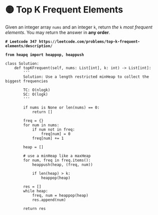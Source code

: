 # 🟡 Top K Frequent Elements

Given an integer array `nums` and an integer `k`, return _the_ `k` _most frequent elements_. You may return the answer in **any order**.

<pre class="language-python" data-overflow="wrap"><code class="lang-python"><strong># Leetcode 347 https://leetcode.com/problems/top-k-frequent-elements/description/
</strong><strong>
</strong><strong>from heapq import heappop, heappush
</strong>
class Solution:
    def topKFrequent(self, nums: List[int], k: int) -> List[int]:
        '''
        Solution: Use a length restricted minHeap to collect the biggest frequencies

        TC: O(nlogk)
        SC: O(logk)
        '''

        if nums is None or len(nums) == 0:
            return []

        freq = {}
        for num in nums:
            if num not in freq:
                freq[num] = 0
            freq[num] += 1

        heap = []

        # use a minHeap like a maxHeap
        for num, freq in freq.items():
            heappush(heap, (freq, num))

            if len(heap) > k:
                heappop(heap)

        res = []
        while heap:
            freq, num = heappop(heap)
            res.append(num)

        return res
</code></pre>
